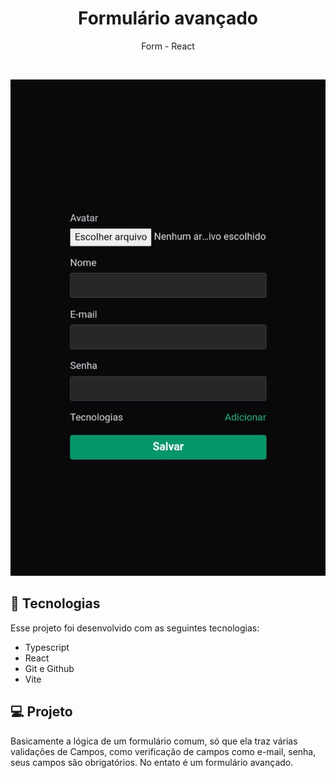 
<h1 align="center">Formulário avançado</h1>

<p align="center">Form - React</p>

<br>

<p align="center">
  <img alt="Form web" src="./public/form.jpg" width="100%" height="70%">
</p>

## 🚀 Tecnologias

Esse projeto foi desenvolvido com as seguintes tecnologias:

- Typescript 
- React 
- Git e Github
- Vite

## 💻 Projeto

Basicamente a lógica de um formulário comum, só que ela traz várias validações de Campos, como verificação de campos como e-mail, senha, seus campos são obrigatórios.
No entato é um formulário avançado.
